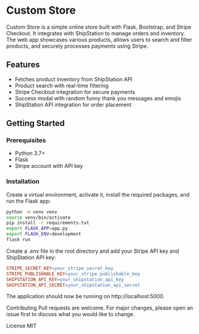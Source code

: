 # Custom Store

Custom Store is a simple online store built with Flask, Bootstrap, and Stripe Checkout. It integrates with ShipStation to manage orders and inventory. The web app showcases various products, allows users to search and filter products, and securely processes payments using Stripe.

## Features

- Fetches product inventory from ShipStation API
- Product search with real-time filtering
- Stripe Checkout integration for secure payments
- Success modal with random funny thank you messages and emojis
- ShipStation API integration for order placement

## Getting Started

### Prerequisites

- Python 3.7+
- Flask
- Stripe account with API key

### Installation

Create a virtual environment, activate it, install the required packages, and run the Flask app:

```bash
python -m venv venv
source venv/bin/activate
pip install -r requirements.txt
export FLASK_APP=app.py
export FLASK_ENV=development
flask run
```

Create a .env file in the root directory and add your Stripe API key and ShipStation API key:

```makefile
STRIPE_SECRET_KEY=your_stripe_secret_key
STRIPE_PUBLISHABLE_KEY=your_stripe_publishable_key
SHIPSTATION_API_KEY=your_shipstation_api_key
SHIPSTATION_API_SECRET=your_shipstation_api_secret
```

The application should now be running on http://localhost:5000.

Contributing
Pull requests are welcome. For major changes, please open an issue first to discuss what you would like to change.

License
MIT